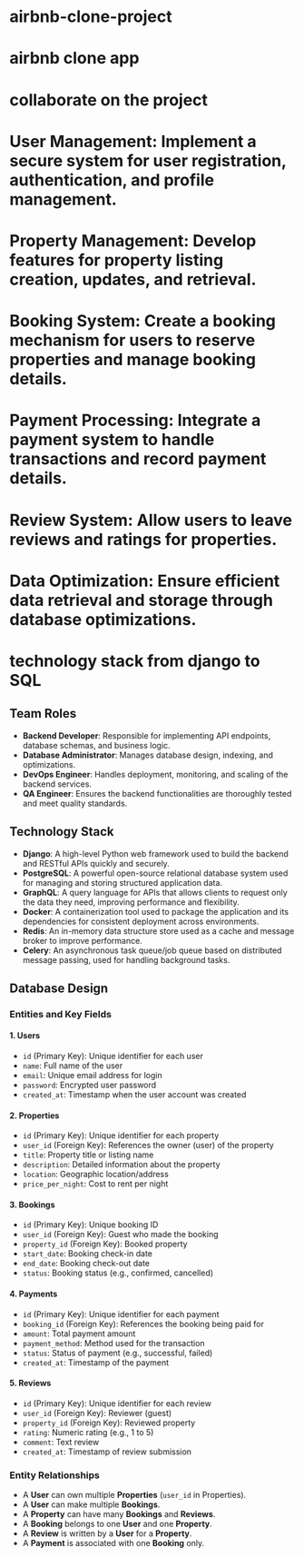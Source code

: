 # airbnb-clone-project
# airbnb clone app
# collaborate on the project
# User Management: Implement a secure system for user registration, authentication, and profile management.
# Property Management: Develop features for property listing creation, updates, and retrieval.
# Booking System: Create a booking mechanism for users to reserve properties and manage booking details.
# Payment Processing: Integrate a payment system to handle transactions and record payment details.
# Review System: Allow users to leave reviews and ratings for properties.
# Data Optimization: Ensure efficient data retrieval and storage through database optimizations.
# technology stack from django to SQL

## Team Roles

- **Backend Developer**: Responsible for implementing API endpoints, database schemas, and business logic.
- **Database Administrator**: Manages database design, indexing, and optimizations.
- **DevOps Engineer**: Handles deployment, monitoring, and scaling of the backend services.
- **QA Engineer**: Ensures the backend functionalities are thoroughly tested and meet quality standards.


## Technology Stack

- **Django**: A high-level Python web framework used to build the backend and RESTful APIs quickly and securely.
- **PostgreSQL**: A powerful open-source relational database system used for managing and storing structured application data.
- **GraphQL**: A query language for APIs that allows clients to request only the data they need, improving performance and flexibility.
- **Docker**: A containerization tool used to package the application and its dependencies for consistent deployment across environments.
- **Redis**: An in-memory data structure store used as a cache and message broker to improve performance.
- **Celery**: An asynchronous task queue/job queue based on distributed message passing, used for handling background tasks.

## Database Design

### Entities and Key Fields

#### 1. Users
- `id` (Primary Key): Unique identifier for each user
- `name`: Full name of the user
- `email`: Unique email address for login
- `password`: Encrypted user password
- `created_at`: Timestamp when the user account was created

#### 2. Properties
- `id` (Primary Key): Unique identifier for each property
- `user_id` (Foreign Key): References the owner (user) of the property
- `title`: Property title or listing name
- `description`: Detailed information about the property
- `location`: Geographic location/address
- `price_per_night`: Cost to rent per night

#### 3. Bookings
- `id` (Primary Key): Unique booking ID
- `user_id` (Foreign Key): Guest who made the booking
- `property_id` (Foreign Key): Booked property
- `start_date`: Booking check-in date
- `end_date`: Booking check-out date
- `status`: Booking status (e.g., confirmed, cancelled)

#### 4. Payments
- `id` (Primary Key): Unique identifier for each payment
- `booking_id` (Foreign Key): References the booking being paid for
- `amount`: Total payment amount
- `payment_method`: Method used for the transaction
- `status`: Status of payment (e.g., successful, failed)
- `created_at`: Timestamp of the payment

#### 5. Reviews
- `id` (Primary Key): Unique identifier for each review
- `user_id` (Foreign Key): Reviewer (guest)
- `property_id` (Foreign Key): Reviewed property
- `rating`: Numeric rating (e.g., 1 to 5)
- `comment`: Text review
- `created_at`: Timestamp of review submission

### Entity Relationships

- A **User** can own multiple **Properties** (`user_id` in Properties).
- A **User** can make multiple **Bookings**.
- A **Property** can have many **Bookings** and **Reviews**.
- A **Booking** belongs to one **User** and one **Property**.
- A **Review** is written by a **User** for a **Property**.
- A **Payment** is associated with one **Booking** only.

